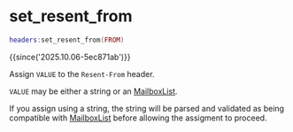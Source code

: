 # set_resent_from

```lua
headers:set_resent_from(FROM)
```

{{since('2025.10.06-5ec871ab')}}

Assign `VALUE` to the `Resent-From` header.

`VALUE` may be either a string or an [MailboxList](index.md#mailboxlist).

If you assign using a string, the string will be parsed and validated as being
compatible with [MailboxList](index.md#mailboxlist) before allowing the assigment to proceed.
